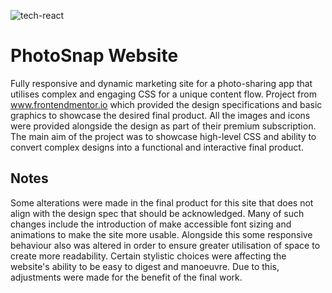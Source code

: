 ![tech-react](https://user-images.githubusercontent.com/62327154/227070578-3a9e151e-198d-4fec-a29b-0f326231bb1c.png)
# PhotoSnap Website
Fully responsive and dynamic marketing site for a photo-sharing app that utilises complex and engaging CSS for a unique content flow. Project from www.frontendmentor.io which provided the design specifications and basic graphics to showcase the desired final product. All the images and icons were provided alongside the design as part of their premium subscription. The main aim of the project was to showcase high-level CSS and ability to convert complex designs into a functional and interactive final product. 

## Notes
Some alterations were made in the final product for this site that does not align with the design spec that should be acknowledged. Many of such changes include the introduction of make accessible font sizing and animations to make the site more usable. Alongside this some responsive behaviour also was altered in order to ensure greater utilisation of space to create more readability. Certain stylistic choices were affecting the website's ability to be easy to digest and manoeuvre. Due to this, adjustments were made for the benefit of the final work.

